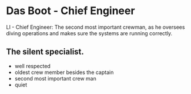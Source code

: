 # Das Boot - Chief Engineer
LI - Chief Engineer: The second most important crewman, as he oversees diving operations and makes sure the systems are running correctly.
## The silent specialist.
* well respected
* oldest crew member besides the captain
* second most important crew man
* quiet